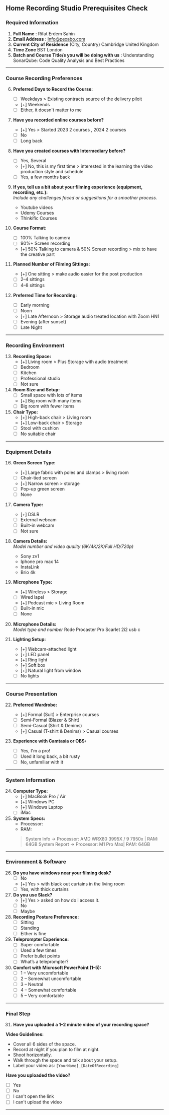 ## Home Recording Studio Prerequisites Check

### Required Information

1. **Full Name**   : Rifat Erdem Sahin
2. **Email Address**  : Info@pexabo.com
3. **Current City of Residence** (City, Country)  Cambridge United Kingdom
4. **Time Zone**  BST London
5. **Batch and Course Title/s you will be doing with us** : Understanding SonarQube: Code Quality Analysis and Best Practices

---

### Course Recording Preferences

6. **Preferred Days to Record the Course:**
   - [ ] Weekdays  > Existing contracts source of the delivery piloit
   - [+] Weekends  
   - [ ] Either, it doesn't matter to me

7. **Have you recorded online courses before?**
   - [+] Yes  > Started 2023 2 courses , 2024 2 courses
   - [ ] No  
   - [ ] Long back

8. **Have you created courses with Intermediary before?**
   - [ ] Yes, Several  
   - [+] No, this is my first time  > interested in the learning the video production style and schedule
   - [ ] Yes, a few months back

9. **If yes, tell us a bit about your filming experience (equipment, recording, etc.):**  
   *Include any challenges faced or suggestions for a smoother process.*
   - Youtube videos 
   - Udemy Courses
   - Thinkific Courses

10. **Course Format:**
    - [ ] 100% Talking to camera  
    - [ ] 90%+ Screen recording  
    - [+] 50% Talking to camera & 50% Screen recording > mix to have the creative part

11. **Planned Number of Filming Sittings:**
    - [+] One sitting  > make audio easier for the post production
    - [ ] 2–4 sittings  
    - [ ] 4–8 sittings

12. **Preferred Time for Recording:**
    - [ ] Early morning  
    - [ ] Noon  
    - [+] Late Afternoon  > Storage audio treated location with Zoom HN1
    - [ ] Evening (after sunset)  
    - [ ] Late Night

---

### Recording Environment

13. **Recording Space:**
    - [+] Living room  > Plus Storage with audio treatment 
    - [ ] Bedroom  
    - [ ] Kitchen  
    - [ ] Professional studio  
    - [ ] Not sure

14. **Room Size and Setup:**
    - [ ] Small space with lots of items  
    - [+] Big room with many items  
    - [ ] Big room with fewer items

15. **Chair Type:**
    - [+] High-back chair  > Living room
    - [+] Low-back chair  > Storage
    - [ ] Stool with cushion  
    - [ ] No suitable chair

---

### Equipment Details

16. **Green Screen Type:**
    - [+] Large fabric with poles and clamps   > living room
    - [ ] Chair-tied screen  
    - [+] Narrow screen   > storage 
    - [ ] Pop-up green screen  
    - [ ] None

17. **Camera Type:**
    - [+] DSLR  
    - [ ] External webcam  
    - [ ] Built-in webcam  
    - [ ] Not sure

18. **Camera Details:**  
    *Model number and video quality (6K/4K/2K/Full HD/720p)*
    - Sony zv1 
    - Iphone pro max 14
    - InstaLink 
    - Brio 4k 

19. **Microphone Type:**
    - [+] Wireless   > Storage
    - [ ] Wired lapel  
    - [+] Podcast mic  > Living Room
    - [ ] Built-in mic  
    - [ ] None

20. **Microphone Details:**  
    *Model type and number*
    Rode Procaster Pro
    Scarlet 2i2 usb c

21. **Lighting Setup:**
    - [+] Webcam-attached light  
    - [+] LED panel  
    - [+] Ring light  
    - [+] Soft box  
    - [+] Natural light from window  
    - [ ] No lights

---

### Course Presentation

22. **Preferred Wardrobe:**
    - [+] Formal (Suit)                     > Enterprise courses
    - [ ] Semi-Formal (Blazer & Shirt)  
    - [ ] Semi-Casual (Shirt & Denims)  
    - [+] Casual (T-shirt & Denims)         > Casual courses

23. **Experience with Camtasia or OBS:**
    - [ ] Yes, I'm a pro!  
    - [ ] Used it long back, a bit rusty  
    - [ ] No, unfamiliar with it

---

### System Information

24. **Computer Type:**
    - [+] MacBook Pro / Air  
    - [+] Windows PC  
    - [+] Windows Laptop  
    - [ ] iMac

25. **System Specs:**  
    - Processor:  
    - RAM:
    > System Info → Processor: AMD WRX80 3995X / 9 7950x | RAM: 64GB
    > System Report → Processor: M1 Pro Max| RAM: 64GB

---

### Environment & Software

26. **Do you have windows near your filming desk?**
    - [ ] No  
    - [+] Yes  > with black out curtains in the living room
    - [ ] Yes, with thick curtains

27. **Do you use Slack?**
    - [+] Yes   > asked on how do i access it.
    - [ ] No  
    - [ ] Maybe

28. **Recording Posture Preference:**
    - [ ] Sitting  
    - [ ] Standing  
    - [ ] Either is fine

29. **Teleprompter Experience:**
    - [ ] Super comfortable  
    - [ ] Used a few times  
    - [ ] Prefer bullet points  
    - [ ] What’s a teleprompter?

30. **Comfort with Microsoft PowerPoint (1–5):**
    - [ ] 1 – Very uncomfortable  
    - [ ] 2 – Somewhat uncomfortable  
    - [ ] 3 – Neutral  
    - [ ] 4 – Somewhat comfortable  
    - [ ] 5 – Very comfortable

---

### Final Step

31. **Have you uploaded a 1–2 minute video of your recording space?**  


**Video Guidelines:**
- Cover all 6 sides of the space.  
- Record at night if you plan to film at night.  
- Shoot horizontally.  
- Walk through the space and talk about your setup.  
- Label your video as: `[YourName]_[DateOfRecording]`


**Have you uploaded the video?**
- [ ] Yes  
- [ ] No  
- [ ] I can't open the link  
- [ ] I can't upload the video

---
